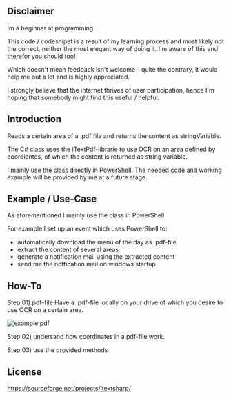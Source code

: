 ## Disclaimer
Im a beginner at programming.

This code / codesnipet is a result of my learning process and most likely
not the correct, neither the most elegant way of doing it.
I'm aware of this and therefor you should too!

Which doesn't mean feedback isn't welcome - quite the contrary,
it would help me out a lot and is highly appreciated.

I strongly believe that the internet thrives of user participation,
hence I'm hoping that somebody might find this useful / helpful. 

## Introduction
Reads a certain area of a .pdf file and returns the content as stringVariable.

The C# class uses the iTextPdf-librarie to use OCR on an area defined by coordiantes,
of which the content is returned as string variable.

I mainly use the class directly in PowerShell.
The needed code and working example will be provided by me at a future stage.

## Example / Use-Case
As aforementioned I mainly use the class in PowerShell.

For example I set up an event which uses PowerShell to:
- automatically download the menu of the day as .pdf-file
- extract the content of several areas
- generate a notification mail using the extracted content
- send me the notfication mail on windows startup

## How-To
Step 01) pdf-file
Have a .pdf-file locally on your drive of which you desire to use OCR on a certain area.

![example pdf](r/tut/pdfpic_png.PNG "smthing")


Step 02) undersand how coordinates in a pdf-file work.


Step 03) use the provided methods



## License
https://sourceforge.net/projects/itextsharp/
